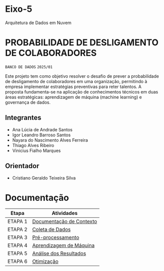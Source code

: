 # Eixo-5
Arquitetura de Dados em Nuvem

# PROBABILIDADE DE DESLIGAMENTO DE COLABORADORES
`BANCO DE DADOS`
`2025/01`

Este projeto tem como objetivo resolver o desafio de prever a probabilidade de desligamento de colaboradores em uma organização, permitindo à empresa implementar estratégias preventivas para reter talentos. A proposta fundamenta-se na aplicação de conhecimentos técnicos em duas áreas estratégicas: aprendizagem de máquina (machine learning) e governança de dados.

## Integrantes
* Ana Lúcia de Andrade Santos
* Igor Leandro Barroso Santos
* Nayara do Nascimento Alves Ferreira
* Thiago Alves Ribeiro
* Vinicius Fialho Marques

## Orientador
* Cristiano Geraldo Teixeira Silva

# Documentação

| Etapa         | Atividades |
|  :----:   | ----------- |
| ETAPA 1        |[Documentação de Contexto](projeto/inicio_do_projeto.md) |
| ETAPA 2        |[Coleta de Dados](projeto/coleta_dados.md) |
| ETAPA 3        |[Pré-processamento](projeto/pre_processamento.md) |
| ETAPA 4        |[Aprendizagem de Máquina](projeto/aprendizado_maquina_rev.md)|
| ETAPA 5        |[Análise dos Resultados](projeto/analise_resultados.md) |
| ETAPA 6        |[Otimização](projeto/Otimizacao.md) |
